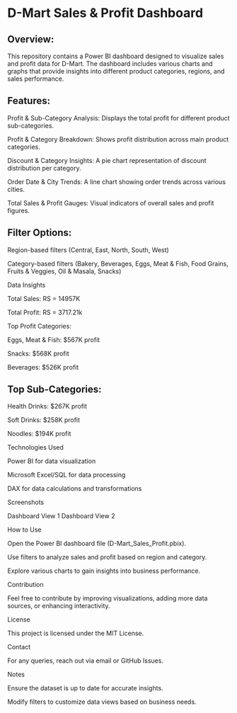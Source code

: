 D-Mart Sales & Profit Dashboard 
===================================

Overview:
--------
This repository contains a Power BI dashboard designed to visualize sales and profit data for D-Mart. The dashboard includes various charts and graphs that provide insights into different product categories, regions, and sales performance.

Features:
---------
Profit & Sub-Category Analysis:
                Displays the total profit for different product sub-categories.

Profit & Category Breakdown:
                Shows profit distribution across main product categories.

Discount & Category Insights:
                A pie chart representation of discount distribution per category.

Order Date & City Trends:
                A line chart showing order trends across various cities.

Total Sales & Profit Gauges:
                Visual indicators of overall sales and profit figures.

Filter Options:
----------------

Region-based filters (Central, East, North, South, West)

Category-based filters (Bakery, Beverages, Eggs, Meat & Fish, Food Grains, Fruits & Veggies, Oil & Masala, Snacks)

Data Insights

Total Sales: RS = 14957K

Total Profit: RS = 3717.21k

Top Profit Categories:

Eggs, Meat & Fish: $567K profit

Snacks: $568K profit

Beverages: $526K profit

Top Sub-Categories:
---------------------

Health Drinks: $267K profit

Soft Drinks: $258K profit

Noodles: $194K profit

Technologies Used

Power BI for data visualization

Microsoft Excel/SQL for data processing

DAX for data calculations and transformations

Screenshots

Dashboard View 1
Dashboard View 2



How to Use

Open the Power BI dashboard file (D-Mart_Sales_Profit.pbix).

Use filters to analyze sales and profit based on region and category.

Explore various charts to gain insights into business performance.

Contribution

Feel free to contribute by improving visualizations, adding more data sources, or enhancing interactivity.

License

This project is licensed under the MIT License.

Contact

For any queries, reach out via email or GitHub Issues.

Notes

Ensure the dataset is up to date for accurate insights.

Modify filters to customize data views based on business needs.

